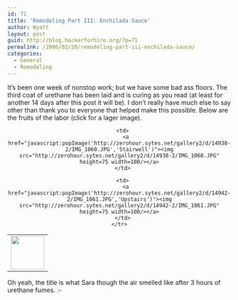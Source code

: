 ```yaml
---
id: 71
title: 'Remodeling Part III: Enchilada Sauce'
author: Wyatt
layout: post
guid: http://blog.hackerforhire.org/?p=71
permalink: /2006/02/20/remodeling-part-iii-enchilada-sauce/
categories:
  - General
  - Remodeling
---
```

It&#8217;s been one week of nonstop work; but we have some bad ass floors. The third coat of urethane has been laid and is curing as you read (at least for another 14 days after this post it will be). I don&#8217;t really have much else to say other than thank you to everyone that helped make this possible. Below are the fruits of the labor (click for a lager image).  


<center>
  </p> 
  
  <table>
    <tr>
      <td>
        <a href="javascript:popImage('http://zerohour.sytes.net/gallery2/d/14934-2/IMG_1056.JPG','Bedroom')"><img src="http://zerohour.sytes.net/gallery2/d/14934-2/IMG_1056.JPG" height=75 width=75/></a>
      </td>
      
      <td>
        <a href="javascript:popImage('http://zerohour.sytes.net/gallery2/d/14938-2/IMG_1060.JPG','Stairwell')"><img src="http://zerohour.sytes.net/gallery2/d/14938-2/IMG_1060.JPG" height=75 width=100/></a>
      </td>
      
      <td>
        <a href="javascript:popImage('http://zerohour.sytes.net/gallery2/d/14942-2/IMG_1061.JPG','Upstairs')"><img src="http://zerohour.sytes.net/gallery2/d/14942-2/IMG_1061.JPG" height=75 width=100/></a>
      </td>
    </tr>
  </table>
  
  <p>
    </center>
  </p>
  
  <p>
    Oh yeah, the title is what Sara though the air smelled like after 3 hours of urethane fumes. <img src="http://blog.hackerforhire.org/wp-includes/images/smilies/simple-smile.png" alt=":-)" class="wp-smiley" style="height: 1em; max-height: 1em;" />
  </p>